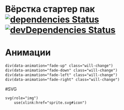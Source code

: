 # Вёрстка стартер пак [![dependencies Status](https://david-dm.org/webistomin/startuem/status.svg)](https://david-dm.org/webistomin/startuem) [![devDependencies Status](https://david-dm.org/webistomin/startuem/dev-status.svg)](https://david-dm.org/webistomin/startuem?type=dev)

# Анимации
```html
div(data-animation="fade-up" class="will-change")
div(data-animation="fade-down" class="will-change")
div(data-animation="fade-left" class="will-change")
div(data-animation="fade-right" class="will-change")
```

#SVG
```html
svg(role="img")
	use(xlink:href="sprite.svg#icon")
```

